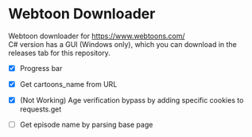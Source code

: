 # Webtoon Downloader
Webtoon downloader for https://www.webtoons.com/ <br>
C# version has a GUI (Windows only), which you can download in the releases tab for this repository.

- [x] Progress bar

- [x] Get cartoons_name from URL

- [x] (Not Working) Age verification bypass by adding specific cookies to requests.get 

- [ ] Get episode name by parsing base page
